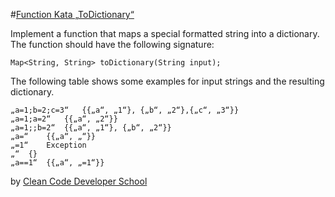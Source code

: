 #[Function Kata „ToDictionary“](http://ccd-school.de/en/coding-dojo/function-katas/todictionary/)

Implement a function that maps a special formatted string into a dictionary. The function should have the following signature:

    Map<String, String> toDictionary(String input);

The following table shows some examples for input strings and the resulting dictionary.

    „a=1;b=2;c=3“ 	{{„a“, „1“}, {„b“, „2“},{„c“, „3“}}
    „a=1;a=2“ 	{{„a“, „2“}}
    „a=1;;b=2“ 	{{„a“, „1“}, {„b“, „2“}}
    „a=“ 	{{„a“, „“}}
    „=1“ 	Exception
    „“ 	{}
    „a==1“ 	{{„a“, „=1“}}


by [Clean Code Developer School](http://ccd-school.de/)